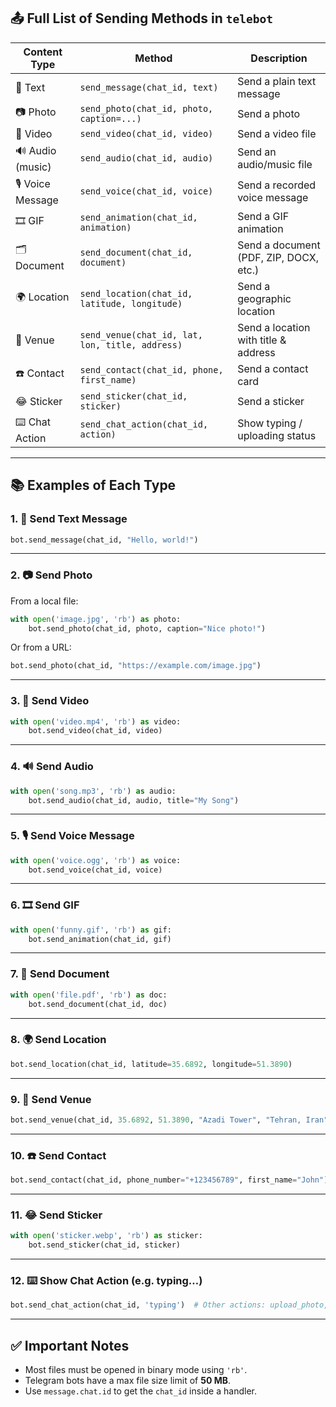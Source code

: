 ## 📤 Full List of Sending Methods in `telebot`

| Content Type      | Method                                          | Description                            |
| ----------------- | ----------------------------------------------- | -------------------------------------- |
| 📝 Text           | `send_message(chat_id, text)`                   | Send a plain text message              |
| 📷 Photo          | `send_photo(chat_id, photo, caption=...)`       | Send a photo                           |
| 🎥 Video          | `send_video(chat_id, video)`                    | Send a video file                      |
| 🔊 Audio (music)  | `send_audio(chat_id, audio)`                    | Send an audio/music file               |
| 🎙️ Voice Message | `send_voice(chat_id, voice)`                    | Send a recorded voice message          |
| 🎞️ GIF           | `send_animation(chat_id, animation)`            | Send a GIF animation                   |
| 🗂️ Document      | `send_document(chat_id, document)`              | Send a document (PDF, ZIP, DOCX, etc.) |
| 🌍 Location       | `send_location(chat_id, latitude, longitude)`   | Send a geographic location             |
| 🧭 Venue          | `send_venue(chat_id, lat, lon, title, address)` | Send a location with title & address   |
| ☎️ Contact        | `send_contact(chat_id, phone, first_name)`      | Send a contact card                    |
| 😂 Sticker        | `send_sticker(chat_id, sticker)`                | Send a sticker                         |
| ⌨️ Chat Action    | `send_chat_action(chat_id, action)`             | Show typing / uploading status         |

---

## 📚 Examples of Each Type

### 1. 📝 Send Text Message

```python
bot.send_message(chat_id, "Hello, world!")
```

---

### 2. 📷 Send Photo

From a local file:

```python
with open('image.jpg', 'rb') as photo:
    bot.send_photo(chat_id, photo, caption="Nice photo!")
```

Or from a URL:

```python
bot.send_photo(chat_id, "https://example.com/image.jpg")
```

---

### 3. 🎥 Send Video

```python
with open('video.mp4', 'rb') as video:
    bot.send_video(chat_id, video)
```

---

### 4. 🔊 Send Audio

```python
with open('song.mp3', 'rb') as audio:
    bot.send_audio(chat_id, audio, title="My Song")
```

---

### 5. 🎙️ Send Voice Message

```python
with open('voice.ogg', 'rb') as voice:
    bot.send_voice(chat_id, voice)
```

---

### 6. 🎞️ Send GIF

```python
with open('funny.gif', 'rb') as gif:
    bot.send_animation(chat_id, gif)
```

---

### 7. 📄 Send Document

```python
with open('file.pdf', 'rb') as doc:
    bot.send_document(chat_id, doc)
```

---

### 8. 🌍 Send Location

```python
bot.send_location(chat_id, latitude=35.6892, longitude=51.3890)
```

---

### 9. 🧭 Send Venue

```python
bot.send_venue(chat_id, 35.6892, 51.3890, "Azadi Tower", "Tehran, Iran")
```

---

### 10. ☎️ Send Contact

```python
bot.send_contact(chat_id, phone_number="+123456789", first_name="John")
```

---

### 11. 😂 Send Sticker

```python
with open('sticker.webp', 'rb') as sticker:
    bot.send_sticker(chat_id, sticker)
```

---

### 12. ⌨️ Show Chat Action (e.g. typing…)

```python
bot.send_chat_action(chat_id, 'typing')  # Other actions: upload_photo, record_video, etc.
```

---

## ✅ Important Notes

* Most files must be opened in binary mode using `'rb'`.
* Telegram bots have a max file size limit of **50 MB**.
* Use `message.chat.id` to get the `chat_id` inside a handler.
